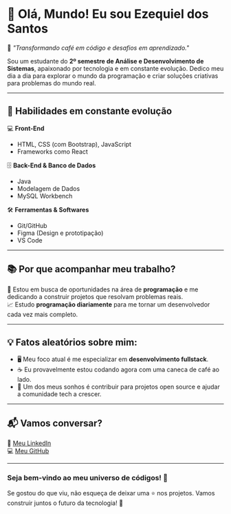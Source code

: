 # 👋 Olá, Mundo! Eu sou **Ezequiel dos Santos**  

🌟 *"Transformando café em código e desafios em aprendizado."*  

Sou um estudante do **2º semestre de Análise e Desenvolvimento de Sistemas**, apaixonado por tecnologia e em constante evolução. Dedico meu dia a dia para explorar o mundo da programação e criar soluções criativas para problemas do mundo real.  

---

## 🚀 **Habilidades em constante evolução**  
💻 **Front-End**  
- HTML, CSS (com Bootstrap), JavaScript  
- Frameworks como React  

🗄️ **Back-End & Banco de Dados**  
- Java  
- Modelagem de Dados  
- MySQL Workbench  

🛠️ **Ferramentas & Softwares**  
- Git/GitHub  
- Figma (Design e prototipação)  
- VS Code  

---

## 📚 **Por que acompanhar meu trabalho?**  
🎯 Estou em busca de oportunidades na área de **programação** e me dedicando a construir projetos que resolvam problemas reais.  
📈 Estudo **programação diariamente** para me tornar um desenvolvedor cada vez mais completo.  

---

## 💡 **Fatos aleatórios sobre mim:**  
- 🖥️ Meu foco atual é me especializar em **desenvolvimento fullstack**.  
- ☕ Eu provavelmente estou codando agora com uma caneca de café ao lado.  
- 🚀 Um dos meus sonhos é contribuir para projetos open source e ajudar a comunidade tech a crescer.  

---

## 📬 **Vamos conversar?** 
💼 [Meu LinkedIn](https://www.linkedin.com/in/ezequiel-dos-santos-1478b4206)  
💻 [Meu GitHub](https://github.com/zacksc)  

---

### **Seja bem-vindo ao meu universo de códigos! 🌌**  
Se gostou do que viu, não esqueça de deixar uma ⭐ nos projetos. Vamos construir juntos o futuro da tecnologia! 🚀  
